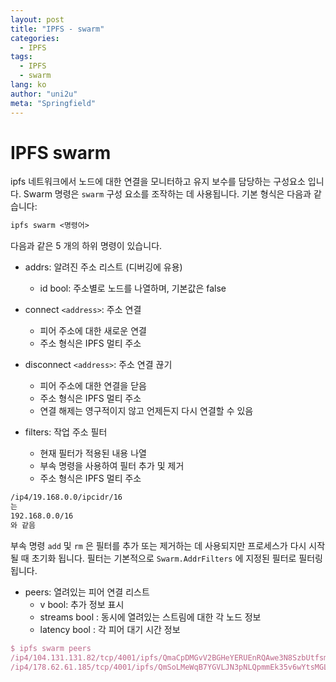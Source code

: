 ```yaml
---
layout: post
title: "IPFS - swarm"
categories:
  - IPFS
tags:
  - IPFS
  - swarm
lang: ko
author: "uni2u"
meta: "Springfield"
---
```


# IPFS swarm

ipfs 네트워크에서 노드에 대한 연결을 모니터하고 유지 보수를 담당하는 구성요소 입니다.
Swarm 명령은 `swarm` 구성 요소를 조작하는 데 사용됩니다.
기본 형식은 다음과 같습니다:

```tex
ipfs swarm <명령어>
```

다음과 같은 5 개의 하위 명령이 있습니다.

- addrs: 알려진 주소 리스트 (디버깅에 유용)
  - id bool: 주소별로 노드를 나열하며, 기본값은 false

- connect `<address>`: 주소 연결
  - 피어 주소에 대한 새로운 연결
  - 주소 형식은 IPFS 멀티 주소

- disconnect `<address>`: 주소 연결 끊기
  - 피어 주소에 대한 연결을 닫음
  - 주소 형식은 IPFS 멀티 주소
  - 연결 해제는 영구적이지 않고 언제든지 다시 연결할 수 있음

- filters: 작업 주소 필터
  - 현재 필터가 적용된 내용 나열
  - 부속 명령을 사용하여 필터 추가 및 제거
  - 주소 형식은 IPFS 멀티 주소

```tex
/ip4/19.168.0.0/ipcidr/16
는
192.168.0.0/16
와 같음
```

부속 명령 `add` 및 `rm` 은 필터를 추가 또는 제거하는 데 사용되지만 프로세스가 다시 시작될 때 초기화 됩니다. 필터는 기본적으로 `Swarm.AddrFilters` 에 지정된 필터로 필터링 됩니다.

- peers: 열려있는 피어 연결 리스트
  - v bool: 추가 정보 표시
  - streams bool : 동시에 열려있는 스트림에 대한 각 노드 정보
  - latency bool : 각 피어 대기 시간 정보

```tex
$ ipfs swarm peers
/ip4/104.131.131.82/tcp/4001/ipfs/QmaCpDMGvV2BGHeYERUEnRQAwe3N8SzbUtfsmvsqQLuvuJ
/ip4/178.62.61.185/tcp/4001/ipfs/QmSoLMeWqB7YGVLJN3pNLQpmmEk35v6wYtsMGLzSr5QBU3
```
